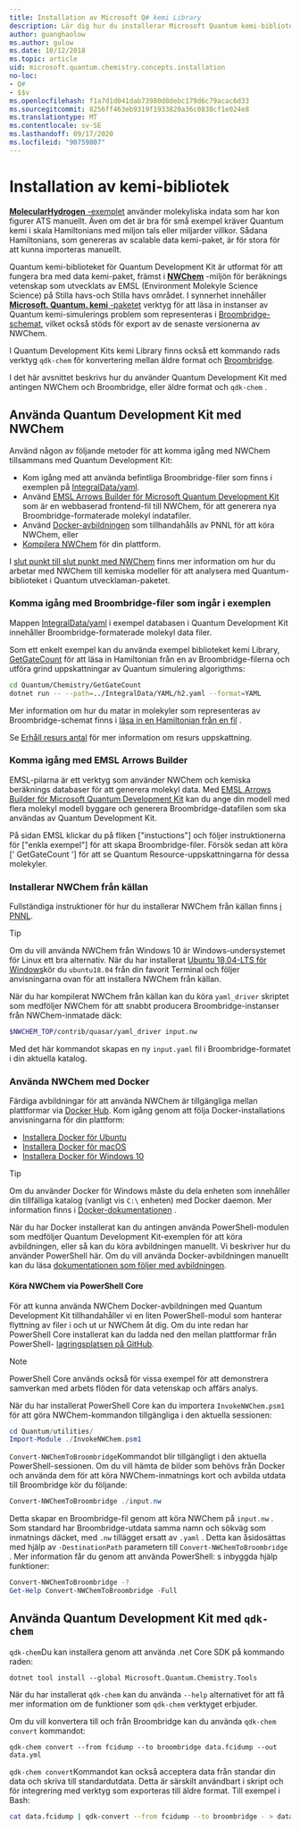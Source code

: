 ```yaml
---
title: Installation av Microsoft Q# kemi Library
description: Lär dig hur du installerar Microsoft Quantum kemi-biblioteket och använder det med NWChem-plattformen för beräknings kemi.
author: guanghaolow
ms.author: gulow
ms.date: 10/12/2018
ms.topic: article
uid: microsoft.quantum.chemistry.concepts.installation
no-loc:
- Q#
- $$v
ms.openlocfilehash: f1a7d1d041dab73980d8debc179d6c79acac6d33
ms.sourcegitcommit: 8256ff463eb9319f1933820a36c0838cf1e024e8
ms.translationtype: MT
ms.contentlocale: sv-SE
ms.lasthandoff: 09/17/2020
ms.locfileid: "90759807"
---
```

# <a name="chemistry-library-installation"></a>Installation av kemi-bibliotek

[ **MolecularHydrogen** -exemplet](https://github.com/microsoft/Quantum/tree/main/samples/chemistry/MolecularHydrogen) använder molekyliska indata som har kon figurer ATS manuellt.
Även om det är bra för små exempel kräver Quantum kemi i skala Hamiltonians med miljon tals eller miljarder villkor.
Sådana Hamiltonians, som genereras av scalable data kemi-paket, är för stora för att kunna importeras manuellt.

Quantum kemi-biblioteket för Quantum Development Kit är utformat för att fungera bra med data kemi-paket, främst i [**NWChem**](http://www.nwchem-sw.org/) -miljön för beräknings vetenskap som utvecklats av EMSL (Environment Molekyle Science Science) på Stilla havs-och Stilla havs området.
I synnerhet innehåller [ **Microsoft. Quantum. kemi** -paketet](https://www.nuget.org/packages/Microsoft.Quantum.Chemistry) verktyg för att läsa in instanser av Quantum kemi-simulerings problem som representeras i [Broombridge-schemat](xref:microsoft.quantum.libraries.chemistry.schema.broombridge), vilket också stöds för export av de senaste versionerna av NWChem.

I Quantum Development Kits kemi Library finns också ett kommando rads verktyg `qdk-chem` för konvertering mellan äldre format och [Broombridge](xref:microsoft.quantum.libraries.chemistry.schema.broombridge).

I det här avsnittet beskrivs hur du använder Quantum Development Kit med antingen NWChem och Broombridge, eller äldre format och `qdk-chem` .

## <a name="using-the-quantum-development-kit-with-nwchem"></a>Använda Quantum Development Kit med NWChem

Använd någon av följande metoder för att komma igång med NWChem tillsammans med Quantum Development Kit:

- Kom igång med att använda befintliga Broombridge-filer som finns i exemplen på [IntegralData/yaml](https://github.com/microsoft/Quantum/tree/main/samples/chemistry/IntegralData/YAML).
- Använd [EMSL Arrows Builder för Microsoft Quantum Development Kit](https://arrows.emsl.pnnl.gov/api/qsharp_chem) som är en webbaserad frontend-fil till NWChem, för att generera nya Broombridge-formaterade molekyl indatafiler.  
- Använd [Docker-avbildningen](https://hub.docker.com/r/nwchemorg/nwchem-qc/) som tillhandahålls av PNNL för att köra NWChem, eller
- [Kompilera NWChem](http://www.nwchem-sw.org/index.php/Compiling_NWChem) för din plattform.

I [slut punkt till slut punkt med NWChem](xref:microsoft.quantum.chemistry.examples.endtoend) finns mer information om hur du arbetar med NWChem till kemiska modeller för att analysera med Quantum-biblioteket i Quantum utvecklaman-paketet.

### <a name="getting-started-using-broombridge-files-provided-with-the-samples"></a>Komma igång med Broombridge-filer som ingår i exemplen

Mappen [IntegralData/yaml](https://github.com/microsoft/Quantum/tree/main/samples/chemistry/IntegralData/YAML) i exempel databasen i Quantum Development Kit innehåller Broombridge-formaterade molekyl data filer.  

Som ett enkelt exempel kan du använda exempel biblioteket kemi Library, [GetGateCount](https://github.com/microsoft/Quantum/tree/main/samples/chemistry/GetGateCount) för att läsa in Hamiltonian från en av Broombridge-filerna och utföra grind uppskattningar av Quantum simulering algorigthms:

```bash
cd Quantum/Chemistry/GetGateCount
dotnet run -- --path=../IntegralData/YAML/h2.yaml --format=YAML
```

Mer information om hur du matar in molekyler som representeras av Broombridge-schemat finns i [läsa in en Hamiltonian från en fil](xref:microsoft.quantum.chemistry.examples.loadhamiltonian) .  

Se [Erhåll resurs antal](xref:microsoft.quantum.chemistry.examples.resourcecounts) för mer information om resurs uppskattning.  

### <a name="getting-started-using-the-emsl-arrows-builder"></a>Komma igång med EMSL Arrows Builder

EMSL-pilarna är ett verktyg som använder NWChem och kemiska beräknings databaser för att generera molekyl data.  Med [EMSL Arrows Builder för Microsoft Quantum Development Kit](https://arrows.emsl.pnnl.gov/api/qsharp_chem) kan du ange din modell med flera molekyl modell byggare och generera Broombridge-datafilen som ska användas av Quantum Development Kit.  

På sidan EMSL klickar du på fliken ["instuctions"] och följer instruktionerna för ["enkla exempel"] för att skapa Broombridge-filer.  Försök sedan att köra [' GetGateCount '] för att se Quantum Resource-uppskattningarna för dessa molekyler.

### <a name="installing-nwchem-from-source"></a>Installerar NWChem från källan

Fullständiga instruktioner för hur du installerar NWChem från källan finns [i PNNL](http://www.nwchem-sw.org/index.php/Compiling_NWChem).

> [!TIP]
> Om du vill använda NWChem från Windows 10 är Windows-undersystemet för Linux ett bra alternativ.
> När du har installerat [Ubuntu 18,04-LTS för Windows](https://www.microsoft.com/en-us/p/ubuntu-1804-lts/9n9tngvndl3q#activetab=pivot:overviewtab)kör du `ubuntu18.04` från din favorit Terminal och följer anvisningarna ovan för att installera NWChem från källan.

När du har kompilerat NWChem från källan kan du köra `yaml_driver` skriptet som medföljer NWChem för att snabbt producera Broombridge-instanser från NWChem-inmatade däck:

```bash
$NWCHEM_TOP/contrib/quasar/yaml_driver input.nw
```

Med det här kommandot skapas en ny `input.yaml` fil i Broombridge-formatet i din aktuella katalog.

### <a name="using-nwchem-with-docker"></a>Använda NWChem med Docker

Färdiga avbildningar för att använda NWChem är tillgängliga mellan plattformar via [Docker Hub](https://hub.docker.com).
Kom igång genom att följa Docker-installations anvisningarna för din plattform:

- [Installera Docker för Ubuntu](https://docs.docker.com/install/linux/docker-ce/ubuntu/)
- [Installera Docker för macOS](https://docs.docker.com/docker-for-mac/install/)
- [Installera Docker för Windows 10](https://docs.docker.com/docker-for-windows/install/)

> [!TIP]
> Om du använder Docker för Windows måste du dela enheten som innehåller din tillfälliga katalog (vanligt vis `C:\` enheten) med Docker daemon. Mer information finns i [Docker-dokumentationen](https://docs.docker.com/docker-for-windows/#shared-drives) .

När du har Docker installerat kan du antingen använda PowerShell-modulen som medföljer Quantum Development Kit-exemplen för att köra avbildningen, eller så kan du köra avbildningen manuellt.
Vi beskriver hur du använder PowerShell här. Om du vill använda Docker-avbildningen manuellt kan du läsa [dokumentationen som följer med avbildningen](https://hub.docker.com/r/nwchemorg/nwchem-qc/).

#### <a name="running-nwchem-through-powershell-core"></a>Köra NWChem via PowerShell Core

För att kunna använda NWChem Docker-avbildningen med Quantum Development Kit tillhandahåller vi en liten PowerShell-modul som hanterar flyttning av filer i och ut ur NWChem åt dig.
Om du inte redan har PowerShell Core installerat kan du ladda ned den mellan plattformar från PowerShell- [lagringsplatsen på GitHub](https://github.com/PowerShell/PowerShell#get-powershell).

> [!NOTE]
> PowerShell Core används också för vissa exempel för att demonstrera samverkan med arbets flöden för data vetenskap och affärs analys.

När du har installerat PowerShell Core kan du importera `InvokeNWChem.psm1` för att göra NWChem-kommandon tillgängliga i den aktuella sessionen:

```powershell
cd Quantum/utilities/
Import-Module ./InvokeNWChem.psm1
```

`Convert-NWChemToBroombridge`Kommandot blir tillgängligt i den aktuella PowerShell-sessionen.
Om du vill hämta de bilder som behövs från Docker och använda dem för att köra NWChem-inmatnings kort och avbilda utdata till Broombridge kör du följande:

```powershell
Convert-NWChemToBroombridge ./input.nw
```

Detta skapar en Broombridge-fil genom att köra NWChem på `input.nw` .
Som standard har Broombridge-utdata samma namn och sökväg som inmatnings däcket, med `.nw` tillägget ersatt av `.yaml` .
Detta kan åsidosättas med hjälp av `-DestinationPath` parametern till `Convert-NWChemToBroombridge` .
Mer information får du genom att använda PowerShell: s inbyggda hjälp funktioner:

```powershell
Convert-NWChemToBroombridge -?
Get-Help Convert-NWChemToBroombridge -Full
```

## <a name="using-the-quantum-development-kit-with-qdk-chem"></a>Använda Quantum Development Kit med `qdk-chem`

`qdk-chem`Du kan installera genom att använda .net Core SDK på kommando raden:

```dotnetcli
dotnet tool install --global Microsoft.Quantum.Chemistry.Tools
```

När du har installerat `qdk-chem` kan du använda `--help` alternativet för att få mer information om de funktioner som `qdk-chem` verktyget erbjuder.

Om du vill konvertera till och från Broombridge kan du använda `qdk-chem convert` kommandot:

```
qdk-chem convert --from fcidump --to broombridge data.fcidump --out data.yml
```

`qdk-chem convert`Kommandot kan också acceptera data från standar din data och skriva till standardutdata. Detta är särskilt användbart i skript och för integrering med verktyg som exporteras till äldre format.
Till exempel i Bash:

```bash
cat data.fcidump | qdk-convert --from fcidump --to broombridge - > data.yml
```
